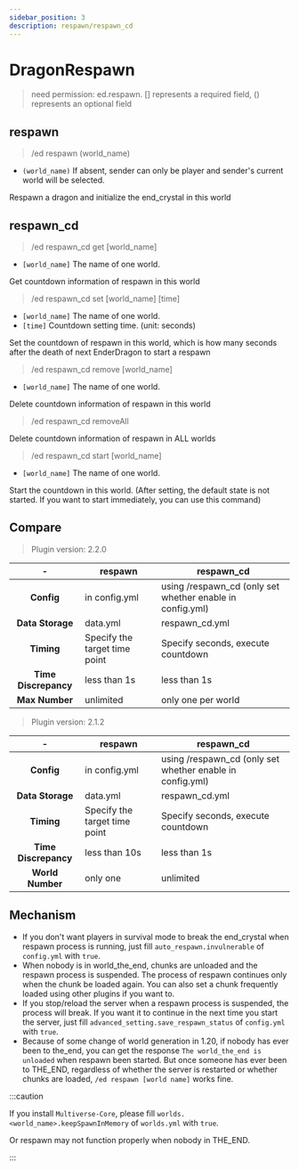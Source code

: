 ```yaml
---
sidebar_position: 3
description: respawn/respawn_cd
---
```


# DragonRespawn
> need permission: ed.respawn. [] represents a required field, () represents an optional field

## respawn
> /ed respawn (world_name)

* `(world_name)` If absent, sender can only be player and sender's current world will be selected.

Respawn a dragon and initialize the end_crystal in this world

## respawn_cd
> /ed respawn_cd get \[world_name]

* `[world_name]` The name of one world.

Get countdown information of respawn in this world
> /ed respawn_cd set \[world_name] \[time]

* `[world_name]` The name of one world.
* `[time]` Countdown setting time. (unit: seconds)

Set the countdown of respawn in this world, which is how many seconds after the death of next EnderDragon to start a respawn
> /ed respawn_cd remove \[world_name]

* `[world_name]` The name of one world.

Delete countdown information of respawn in this world
> /ed respawn_cd removeAll

Delete countdown information of respawn in ALL worlds
> /ed respawn_cd start \[world_name]

* `[world_name]` The name of one world.

Start the countdown in this world. 
(After setting, the default state is not started. If you want to start immediately, you can use this command)

## Compare
> Plugin version: 2.2.0

| - | respawn | respawn_cd |
| :----: | ---- | ---- |
| **Config** | in config.yml | using /respawn_cd (only set whether enable in config.yml) |
| **Data Storage** | data.yml | respawn_cd.yml |
| **Timing** | Specify the target time point | Specify seconds, execute countdown |
| **Time Discrepancy** | less than 1s | less than 1s |
| **Max Number** | unlimited | only one per world |

> Plugin version: 2.1.2

| - | respawn | respawn_cd |
| :----: | ---- | ---- |
| **Config** | in config.yml | using /respawn_cd (only set whether enable in config.yml) |
| **Data Storage** | data.yml | respawn_cd.yml |
| **Timing** | Specify the target time point | Specify seconds, execute countdown |
| **Time Discrepancy** | less than 10s | less than 1s |
| **World Number** | only one | unlimited |

## Mechanism
* If you don't want players in survival mode to break the end_crystal when respawn process is running, just fill `auto_respawn.invulnerable` of `config.yml` with `true`.
* When nobody is in world_the_end, chunks are unloaded and the respawn process is suspended. 
The process of respawn continues only when the chunk be loaded again. 
You can also set a chunk frequently loaded using other plugins if you want to.
* If you stop/reload the server when a respawn process is suspended, the process will break. 
If you want it to continue in the next time you start the server, just fill `advanced_setting.save_respawn_status` of `config.yml` with `true`.
* Because of some change of world generation in 1.20, if nobody has ever been to the_end, you can get the response `The world_the_end is unloaded` when respawn been started. 
But once someone has ever been to THE_END, regardless of whether the server is restarted or whether chunks are loaded, `/ed respawn [world name]` works fine.

:::caution

If you install `Multiverse-Core`, please fill `worlds.<world_name>.keepSpawnInMemory` of `worlds.yml` with `true`.

Or respawn may not function properly when nobody in THE_END.

:::
